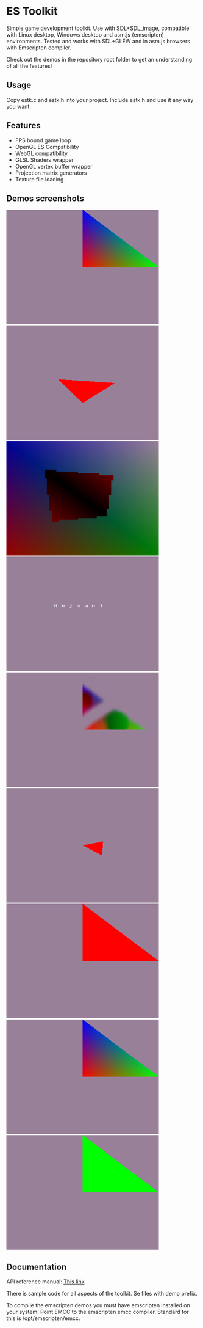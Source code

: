 ES Toolkit
==========
Simple game development toolkit.
Use with SDL+SDL_image, compatible with Linux desktop, Windows desktop and asm.js (emscripten) environments. 
Tested and works with SDL+GLEW and in asm.js browsers with Emscripten compiler.


  Check out the demos in the repository root folder to get an understanding of all the features!

Usage
-----
Copy estk.c and estk.h into your project.
Include estk.h and use it any way you want.

Features
--------
 * FPS bound game loop
 * OpenGL ES Compatibility
 * WebGL compatibility
 * GLSL Shaders wrapper
 * OpenGL vertex buffer wrapper
 * Projection matrix generators
 * Texture file loading

Demos screenshots
-----------------
![Shader attributes](screenshots/demo_attr.png)
![Camera 3D projection](screenshots/demo_cam.png)
![Framebuffer texture](screenshots/demo_fb.png)
![Bitmap font](screenshots/demo_font.png)
![Image file to texture](screenshots/demo_image.png)
![Main loop control](screenshots/demo_mainloop.png)
![Draw a red triangle](screenshots/demo_red.png)
![Shader with buffer data stride](screenshots/demo_stride.png)
![Shader uniform constants](screenshots/demo_uniform.png)

Documentation
-------------
API reference manual: [This link](API.md)

There is sample code for all aspects of the toolkit.
Se files with demo prefix.

To compile the emscripten demos you must have emscripten installed on your system.
Point EMCC to the emscripten emcc compiler.
Standard for this is /opt/emscripten/emcc.

